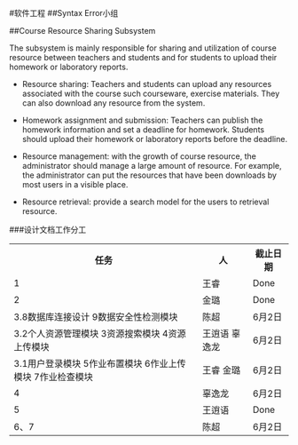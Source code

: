 #软件工程 
##Syntax Error小组

##Course Resource Sharing Subsystem

The subsystem is mainly responsible for sharing and utilization of course resource between teachers and students and for students to upload their homework or laboratory reports.

+   Resource sharing: Teachers and students can upload any resources associated with the course
such courseware, exercise materials. They can also download any resource from the system.

+    Homework assignment and submission: Teachers can publish the homework information and set a deadline for homework. Students should upload their homework or laboratory reports before the deadline.

+   Resource management: with the growth of course resource, the administrator should manage a large amount of resource. For example, the administrator can put the resources that have been downloads by most users in a visible place.

+   Resource retrieval: provide a search model for the users to retrieval resource.

###设计文档工作分工
<table>
<tr><th>任务</th><th>人</th><th>截止日期</th></tr>
<tr><td>1</td><td>王睿</td><td>Done</td></tr>
<tr><td>2</td><td>金璐</td><td>Done</td></tr>
<tr><td>3.8数据库连接设计 9数据安全性检测模块</td><td>陈超</td><td>6月2日</td></tr>
<tr><td>3.2个人资源管理模块 3资源搜索模块  4资源上传模块</td><td>王逍语 辜逸龙</td><td>6月2日</td></tr>
<tr><td>3.1用户登录模块  5作业布置模块  6作业上传模块  7作业检查模块</td><td>王睿 金璐</td><td>6月2日</td></tr>
<tr><td>4</td><td>辜逸龙</td><td>6月2日</td></tr>
<tr><td>5</td><td>王逍语</td><td>Done</td></tr>
<tr><td>6、7</td><td>陈超</td><td>6月2日</td></tr>
</table>
